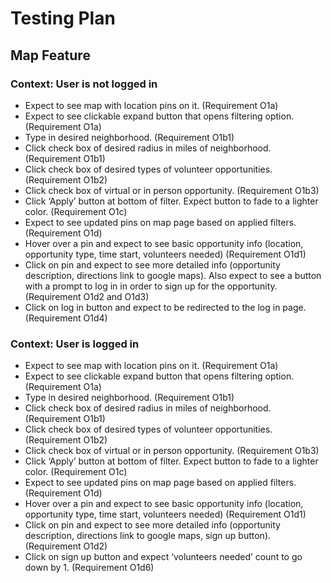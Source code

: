 # Testing Plan

## Map Feature


### Context: User is not logged in 
- Expect to see map with location pins on it. (Requirement O1a)
- Expect to see clickable expand button that opens filtering option. (Requirement O1a)
- Type in desired neighborhood. (Requirement O1b1)
- Click check box of desired radius in miles of neighborhood. (Requirement O1b1)
- Click check box of desired types of volunteer opportunities. (Requirement O1b2)
- Click check box of virtual or in person opportunity. (Requirement O1b3)
- Click ‘Apply’ button at bottom of filter. Expect button to fade to a lighter color. (Requirement O1c)
- Expect to see updated pins on map page based on applied filters. (Requirement O1d)
- Hover over a pin and expect to see basic opportunity info (location, opportunity type, time start, volunteers needed) (Requirement O1d1)
- Click on pin and expect to see more detailed info (opportunity description, directions link to google maps). Also expect to see a button with a prompt to log in in order to sign up for the opportunity. (Requirement O1d2 and O1d3)
- Click on log in button and expect to be redirected to the log in page. (Requirement O1d4)


### Context: User is logged in
- Expect to see map with location pins on it. (Requirement O1a)
- Expect to see clickable expand button that opens filtering option. (Requirement O1a)
- Type in desired neighborhood. (Requirement O1b1)
- Click check box of desired radius in miles of neighborhood. (Requirement O1b1)
- Click check box of desired types of volunteer opportunities. (Requirement O1b2)
- Click check box of virtual or in person opportunity. (Requirement O1b3)
- Click ‘Apply’ button at bottom of filter. Expect button to fade to a lighter color. (Requirement O1c)
- Expect to see updated pins on map page based on applied filters. (Requirement O1d)
- Hover over a pin and expect to see basic opportunity info (location, opportunity type, time start, volunteers needed) (Requirement O1d1)
- Click on pin and expect to see more detailed info (opportunity description, directions link to google maps, sign up button). (Requirement O1d2)
- Click on sign up button and expect ‘volunteers needed’ count to go down by 1. (Requirement O1d6) 
